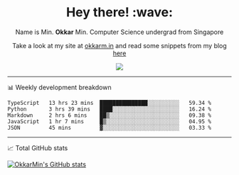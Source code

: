 <h1 align="center"> Hey there! :wave:</h1>

<p align="center">Name is Min. <strong>Okkar</strong> Min. Computer Science undergrad from Singapore</p>

<p align="center">Take a look at my site at <a href="https://okkarm.in" target="_blank">okkarm.in</a> and read some snippets from my blog <a href="https://okkarm.in/blog" target="_blank">here</a></p>

<p align="center">
  <a href="https://okkarm.in/linkedin" target='_blank'>
    <img src="https://img.shields.io/badge/linkedin-%230077B5.svg?&style=for-the-badge&logo=linkedin&logoColor=white" />
  </a>
 </p>

---

📊 Weekly development breakdown

<!--START_SECTION:waka-->
```text
TypeScript   13 hrs 23 mins  ███████████████░░░░░░░░░░   59.34 % 
Python       3 hrs 39 mins   ████░░░░░░░░░░░░░░░░░░░░░   16.24 % 
Markdown     2 hrs 6 mins    ██▒░░░░░░░░░░░░░░░░░░░░░░   09.38 % 
JavaScript   1 hr 7 mins     █▒░░░░░░░░░░░░░░░░░░░░░░░   04.95 % 
JSON         45 mins         ▓░░░░░░░░░░░░░░░░░░░░░░░░   03.33 % 
```
<!--END_SECTION:waka-->

---

📈 Total GitHub stats

<p>
  <a href="https://github.com/OkkarMin"><img src="https://github-readme-stats.vercel.app/api?username=OkkarMin&hide_border=true&show_icons=true&theme=graywhite" alt="OkkarMin's GitHub stats"></a>
</p>
